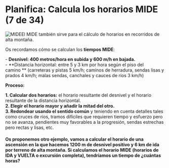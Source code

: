 # Planifica: Calcula los horarios MIDE (7 de 34)

![MIDE](./gps_files/herramientamide.JPG)El MIDE también sirve para el cálculo de horarios en recorridos de alta montaña.

Os recordamos cómo se calculan los **tiempos MIDE**:  

\- **Desnivel: 400 metros/hora en subida y 600 m/h en bajada.**  
\- **Distancia horizontal: entre 5 y 3 km por hora según el piso del camino ** (carreteras y pistas 5 km/h; caminos de herradura, sendas lisas y prados 4 km/h; malas sendas, canchales y cauces de ríos 3 km/h)

**Proceso:**

**1\. Calcular dos horarios:** el horario resultante del desnivel y el horario resultante de la distancia horizontal.  
**2\. Elegir el horario mayor y añadir la mitad del otro.**  
**3\. Redondear usando el sentido común** y teniendo en cuenta detalles tales como cruces de ríos, tramos difíciles que requieren tiempo y esfuerzo pero no se avanza, pendientes muy favorables a la progresión, sendas estrechas pero rectas y lisas, etc.  

#### Os proponemos otro ejemplo, vamos a calcular el horario de una ascensión en la que hacemos 1200 m de desnivel positivo y 6 km de ida por terreno de alta montaña. Si calculamos el horario MIDE (horarios de IDA y VUELTA o excursión completa), tendríamos un tiempo de ¿cuántas horas?